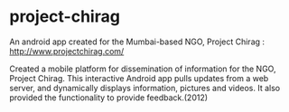 project-chirag
==============

An android app created for the Mumbai-based NGO, Project Chirag : http://www.projectchirag.com/

Created a mobile platform for dissemination of information for the  NGO, Project Chirag. 
This interactive Android app pulls updates from a web server, and dynamically displays information, pictures and videos. It also provided the functionality to provide feedback.(2012)
